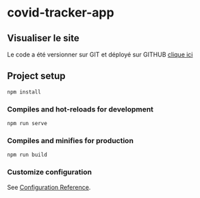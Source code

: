 # covid-tracker-app

## Visualiser le site
Le code a été versionner sur GIT et déployé sur GITHUB [clique ici](https://mehdiboutab.github.io/covid-tracker-app/)

## Project setup
```
npm install
```

### Compiles and hot-reloads for development
```
npm run serve
```

### Compiles and minifies for production
```
npm run build
```

### Customize configuration
See [Configuration Reference](https://cli.vuejs.org/config/).
